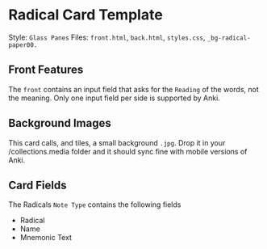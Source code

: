# Radical Card Template
Style: `Glass Panes`
Files: `front.html`, `back.html`, `styles.css`, `_bg-radical-paper00.`

## Front Features
The `front` contains an input field that asks for the `Reading` of the words, not the meaning. Only one input field per side is supported by Anki. 

## Background Images
This card calls, and tiles, a small background `.jpg`. Drop it in your /collections.media folder and it should sync fine with mobile versions of Anki.

## Card Fields
The Radicals `Note Type` contains the following fields
- Radical
- Name
- Mnemonic Text
